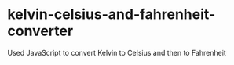 # kelvin-celsius-and-fahrenheit-converter
Used JavaScript to convert Kelvin to Celsius and then to Fahrenheit
